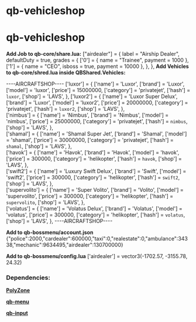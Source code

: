 # qb-vehicleshop

# qb-vehicleshop

**Add Job to qb-core/share.lua:**
	["airdealer"] = {
		label = "Airship Dealer",
		defaultDuty = true,
		grades = {
            ['0'] = {
                name = "Trainee",
                payment = 1000
            },
			['1'] = {
                name = "CEO",
				isboss = true,
                payment = 10000
            },
        },
	},
**Add Vehicles to qb-core/shred.lua inside QBShared.Vehicles:**

----AIRCRAFTSHOP----
    ['luxor'] = {
	['name'] = 'Luxor',
	['brand'] = 'Luxor',
	['model'] = 'luxor',
	['price'] = 15000000,
	['category'] = 'privatejet',
	['hash'] = `luxor`,
	['shop'] = 'LAVS',
},
    ['luxor2'] = {
	['name'] = 'Luxor Super Delux',
	['brand'] = 'Luxor',
	['model'] = 'luxor2',
	['price'] = 20000000,
	['category'] = 'privatejet',
	['hash'] = `luxor2`,
	['shop'] = 'LAVS',
},    
    ['nimbus'] = {
	['name'] = 'Nimbus',
	['brand'] = 'Nimbus',
	['model'] = 'nimbus',
	['price'] = 25000000,
	['category'] = 'privatejet',
	['hash'] = `nimbus`,
	['shop'] = 'LAVS',
},    
	['shamal'] = {
	['name'] = 'Shamal Super Jet',
	['brand'] = 'Shamal',
	['model'] = 'shamal',
	['price'] = 30000000,
	['category'] = 'privatejet',
	['hash'] = `shamal`,
	['shop'] = 'LAVS',
},    
	['havok'] = {
	['name'] = 'Havok',
	['brand'] = 'Havok',
	['model'] = 'havok',
	['price'] = 300000,
	['category'] = 'helikopter',
	['hash'] = `havok`,
	['shop'] = 'LAVS',
},    
	['swift2'] = {
	['name'] = 'Luxury Swift Delux',
	['brand'] = 'Swift',
	['model'] = 'swift2',
	['price'] = 300000,
	['category'] = 'helikopter',
	['hash'] = `swift2`,
	['shop'] = 'LAVS',
},    
	['supervolito'] = {
	['name'] = 'Super Volito',
	['brand'] = 'Volito',
	['model'] = 'supervolito',
	['price'] = 300000,
	['category'] = 'helikopter',
	['hash'] = `supervolito`,
	['shop'] = 'LAVS',
},    
	['volatus'] = {
	['name'] = 'Volatus Delux',
	['brand'] = 'Volatus',
	['model'] = 'volatus',
	['price'] = 300000,
	['category'] = 'helikopter',
	['hash'] = `volatus`,
	['shop'] = 'LAVS',
},
----AIRCRAFTSHOP----



**Add to qb-bossmenu/account.json**
{"police":2000,"cardealer":600000,"taxi":0,"realestate":0,"ambulance":34338,"mechanic":9634495,"airdealer":130700000}

**Add to qb-bossmenu/config.lua**
['airdealer'] = vector3(-1702.57, -3155.78, 24.32)

### Dependencies:

**[PolyZone](https://github.com/qbcore-framework/PolyZone)**

**[qb-menu](https://github.com/qbcore-framework/qb-menu)**

**[qb-input](https://github.com/qbcore-framework/qb-input)**
